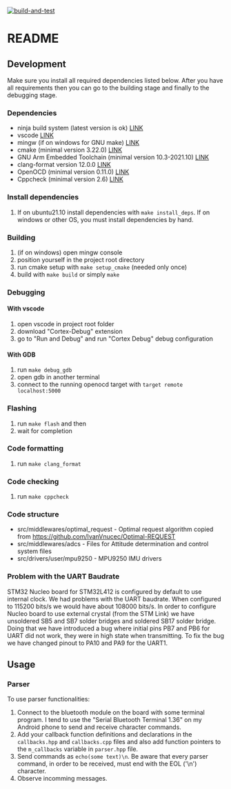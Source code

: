 [![build-and-test](https://github.com/IvanVnucec/cubesat-adcs/actions/workflows/build_and_test.yml/badge.svg)](https://github.com/IvanVnucec/cubesat-adcs/actions/workflows/build_and_test.yml)

# README

## Development
Make sure you install all required dependencies listed below. After you have all requirements then you can go to the building stage and finally to the debugging stage.

### Dependencies
- ninja build system (latest version is ok) [LINK](https://github.com/ninja-build/ninja/releases)
- vscode [LINK](https://code.visualstudio.com/download)
- mingw (if on windows for GNU make) [LINK](https://sourceforge.net/projects/mingw/)
- cmake (minimal version 3.22.0) [LINK](https://cmake.org/download/)
- GNU Arm Embedded Toolchain (minimal version 10.3-2021.10) [LINK](https://developer.arm.com/tools-and-software/open-source-software/developer-tools/gnu-toolchain/gnu-rm/downloads)
- clang-format version 12.0.0 [LINK](https://github.com/llvm/llvm-project/releases/tag/llvmorg-12.0.0)
- OpenOCD (minimal version 0.11.0) [LINK](https://github.com/xpack-dev-tools/openocd-xpack/releases)
- Cppcheck (minimal version 2.6)  [LINK](https://cppcheck.sourceforge.io/#download)

### Install dependencies
1. If on ubuntu21.10 install dependencies with `make install_deps`. If on windows or other OS, you must install dependencies by hand.

### Building
1. (if on windows) open mingw console
2. position yourself in the project root directory
3. run cmake setup with `make setup_cmake` (needed only once)
4. build with `make build` or simply `make`

### Debugging
#### With vscode
1. open vscode in project root folder
2. download "Cortex-Debug" extension
3. go to "Run and Debug" and run "Cortex Debug" debug configuration
#### With GDB
1. run `make debug_gdb`
2. open gdb in another terminal
3. connect to the running openocd target with `target remote localhost:5000`

### Flashing
1. run `make flash` and then 
2. wait for completion

### Code formatting
1. run `make clang_format`

### Code checking
1. run `make cppcheck`

### Code structure
- src/middlewares/optimal_request - Optimal request algorithm copied from https://github.com/IvanVnucec/Optimal-REQUEST
- src/middlewares/adcs - Files for Attitude determination and control system files
- src/drivers/user/mpu9250 - MPU9250 IMU drivers

### Problem with the UART Baudrate
STM32 Nucleo board for STM32L412 is configured by default to use internal clock. We had problems with the UART baudrate. When configured to 115200 bits/s we would have about 108000 bits/s. In order to configure Nucleo board to use external crystal (from the STM Link) we have unsoldered SB5 and SB7 solder bridges and soldered SB17 solder bridge. Doing that we have introduced a bug where initial pins PB7 and PB6 for UART did not work, they were in high state when transmitting. To fix the bug we have changed pinout to PA10 and PA9 for the UART1. 
	
## Usage
### Parser
To use parser functionalities:
1. Connect to the bluetooth module on the board with some terminal program. I tend to use the "Serial Bluetooth Terminal 1.36" on my Android phone to send and receive character commands. 
2. Add your callback function definitions and declarations in the `callbacks.hpp` and `callbacks.cpp` files and also add function pointers to the `m_callbacks` variable in `parser.hpp` file.
3. Send commands as `echo(some text)\n`. Be aware that every parser command, in order to be received, must end with the EOL ('\n') character.
4. Observe incomming messages.
